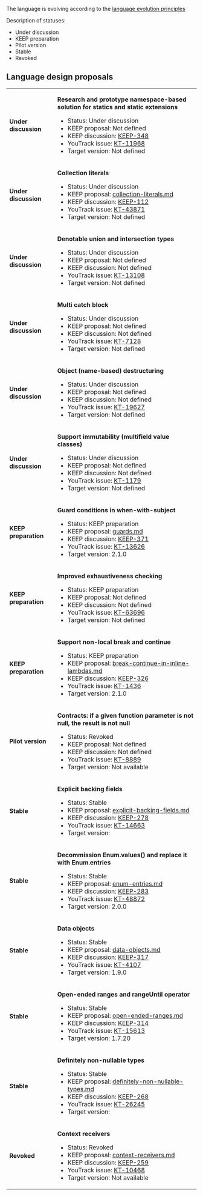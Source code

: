 [//]: # (title: Kotlin language evolution)

The language is evolving according to the [language evolution principles](kotlin-evolution-principles.md)

Description of statuses:
* Under discussion
* KEEP preparation
* Pilot version
* Stable
* Revoked

## Language design proposals

<tabs>
<tab id="all-proposals" title="All">

<!-- <include include-id="all-proposals" src="all-proposals.xml"/> -->

<chunk id="source">
<table header-style="left">

<!-- UNDER DISCUSSION -->

<tr filter="under-discussion">
<td>

**Under discussion**

</td>
<td>

**Research and prototype namespace-based solution for statics and static extensions**

* Status: Under discussion
* KEEP proposal: Not defined
* KEEP discussion: [KEEP-348](https://github.com/Kotlin/KEEP/issues/348)
* YouTrack issue: [KT-11968](https://youtrack.jetbrains.com/issue/KT-11968)
* Target version: Not defined

</td>
</tr>

<tr filter="under-discussion">
<td>

**Under discussion**

</td>
<td>

**Collection literals**

* Status: Under discussion
* KEEP proposal: [collection-literals.md](https://github.com/KyLeggiero/KEEP/blob/collection-literals/proposals/collection-literals.md)
* KEEP discussion: [KEEP-112](https://github.com/Kotlin/KEEP/issues/112)
* YouTrack issue: [KT-43871](https://youtrack.jetbrains.com/issue/KT-43871)
* Target version: Not defined

</td>
</tr>

<tr filter="under-discussion">
<td>

**Under discussion**

</td>
<td>

**Denotable union and intersection types**

* Status: Under discussion
* KEEP proposal: Not defined
* KEEP discussion: Not defined
* YouTrack issue: [KT-13108](https://youtrack.jetbrains.com/issue/KT-13108)
* Target version: Not defined

</td>
</tr>

<tr filter="under-discussion">
<td>

**Under discussion**

</td>
<td>

**Multi catch block**

* Status: Under discussion
* KEEP proposal: Not defined
* KEEP discussion: Not defined
* YouTrack issue: [KT-7128](https://youtrack.jetbrains.com/issue/KT-7128)
* Target version: Not defined

</td>
</tr>

<tr filter="under-discussion">
<td>

**Under discussion**

</td>
<td>

**Object (name-based) destructuring**

* Status: Under discussion
* KEEP proposal: Not defined
* KEEP discussion: Not defined
* YouTrack issue: [KT-19627](https://youtrack.jetbrains.com/issue/KT-19627)
* Target version: Not defined

</td>
</tr>

<tr filter="under-discussion">
<td>

**Under discussion**

</td>
<td>

**Support immutability (multifield value classes)**

* Status: Under discussion
* KEEP proposal: Not defined
* KEEP discussion: Not defined
* YouTrack issue: [KT-1179](https://youtrack.jetbrains.com/issue/KT-1179)
* Target version: Not defined

</td>
</tr>

<!-- KEEP PREPARATION -->

<tr filter="keep">
<td>

**KEEP preparation**

</td>
<td>

**Guard conditions in when-with-subject**

* Status: KEEP preparation
* KEEP proposal: [guards.md](https://github.com/Kotlin/KEEP/blob/guards/proposals/guards.md)
* KEEP discussion: [KEEP-371](https://github.com/Kotlin/KEEP/issues/371)
* YouTrack issue: [KT-13626](https://youtrack.jetbrains.com/issue/KT-13626)
* Target version: 2.1.0

</td>
</tr>
<tr filter="keep">
<td>

**KEEP preparation**

</td>
<td>

**Improved exhaustiveness checking**

* Status: KEEP preparation
* KEEP proposal: Not defined
* KEEP discussion: Not defined
* YouTrack issue: [KT-63696](https://youtrack.jetbrains.com/issue/KT-63696)
* Target version: Not defined

</td>
</tr>
<tr filter="keep">
<td>

**KEEP preparation**

</td>
<td>

**Support non-local break and continue**

* Status: KEEP preparation
* KEEP proposal: [break-continue-in-inline-lambdas.md](https://github.com/Kotlin/KEEP/blob/master/proposals/break-continue-in-inline-lambdas.md)
* KEEP discussion: [KEEP-326](https://github.com/Kotlin/KEEP/issues/326)
* YouTrack issue: [KT-1436](https://youtrack.jetbrains.com/issue/KT-1436)
* Target version: 2.1.0

</td>
</tr>

<!-- PILOT VERSION -->

<tr filter="pilot">
<td>

**Pilot version**

</td>
<td>

**Contracts: if a given function parameter is not null, the result is not null**

* Status: Revoked
* KEEP proposal: Not defined
* KEEP discussion: Not defined
* YouTrack issue: [KT-8889](https://youtrack.jetbrains.com/issue/KT-8889)
* Target version: Not available

</td>
</tr>

<!-- STABLE -->

<tr filter="stable">
<td>

**Stable**

</td>
<td>

**Explicit backing fields**

* Status: Stable
* KEEP proposal: [explicit-backing-fields.md](https://github.com/Kotlin/KEEP/blob/explicit-backing-fields-re/proposals/explicit-backing-fields.md)
* KEEP discussion: [KEEP-278](https://github.com/Kotlin/KEEP/issues/278)
* YouTrack issue: [KT-14663](https://youtrack.jetbrains.com/issue/KT-14663)
* Target version: 

</td>
</tr>

<tr filter="stable">
<td>

**Stable**

</td>
<td>

**Decommission Enum.values() and replace it with Enum.entries**

* Status: Stable
* KEEP proposal: [enum-entries.md](https://github.com/Kotlin/KEEP/blob/master/proposals/enum-entries.md)
* KEEP discussion: [KEEP-283](https://github.com/Kotlin/KEEP/issues/283)
* YouTrack issue: [KT-48872](https://youtrack.jetbrains.com/issue/KT-48872)
* Target version: 2.0.0

</td>
</tr>

<tr filter="stable">
<td>

**Stable**

</td>
<td>

**Data objects**

* Status: Stable
* KEEP proposal: [data-objects.md](https://github.com/Kotlin/KEEP/blob/master/proposals/data-objects.md)
* KEEP discussion: [KEEP-317](https://github.com/Kotlin/KEEP/issues/317)
* YouTrack issue: [KT-4107](https://youtrack.jetbrains.com/issue/KT-4107)
* Target version: 1.9.0

</td>
</tr>

<tr filter="stable">
<td>

**Stable**

</td>
<td>

**Open-ended ranges and rangeUntil operator**

* Status: Stable
* KEEP proposal: [open-ended-ranges.md](https://github.com/kotlin/KEEP/blob/open-ended-ranges/proposals/open-ended-ranges.md)
* KEEP discussion: [KEEP-314](https://github.com/Kotlin/KEEP/issues/314)
* YouTrack issue: [KT-15613](https://youtrack.jetbrains.com/issue/KT-15613)
* Target version: 1.7.20

</td>
</tr>

<tr filter="stable">
<td>

**Stable**

</td>
<td>

**Definitely non-nullable types**

* Status: Stable
* KEEP proposal: [definitely-non-nullable-types.md](https://github.com/Kotlin/KEEP/blob/master/proposals/definitely-non-nullable-types.md)
* KEEP discussion: [KEEP-268](https://github.com/Kotlin/KEEP/issues/268)
* YouTrack issue: [KT-26245](https://youtrack.jetbrains.com/issue/KT-26245)
* Target version: 

</td>
</tr>

<!-- REVOKED -->

<tr filter="revoked">
<td>

**Revoked**

</td>
<td>

**Context receivers**

* Status: Revoked
* KEEP proposal: [context-receivers.md](https://github.com/Kotlin/KEEP/blob/master/proposals/context-receivers.md)
* KEEP discussion: [KEEP-259](https://github.com/Kotlin/KEEP/issues/259)
* YouTrack issue: [KT-10468](https://youtrack.jetbrains.com/issue/KT-10468)
* Target version: Not available


</td>
</tr>

</table>
</chunk>

</tab>

<tab id="under-discussion" title="Under discussion">

<include include-id="source" use-filter="empty,under-discussion" src="evolution.md"/>

</tab>

<tab id="keep-preparation" title="KEEP preparation">

<include include-id="source" use-filter="empty,keep" src="evolution.md"/>

</tab>

<tab id="pilot-version" title="Pilot version">

<include include-id="source" use-filter="empty,pilot" src="evolution.md"/>

</tab>

<tab id="stable" title="Stable">

<include include-id="source" use-filter="empty,stable" src="evolution.md"/>

</tab>

<tab id="revoked" title="Revoked">

<include include-id="source" use-filter="empty,revoked" src="evolution.md"/>

</tab>
</tabs>